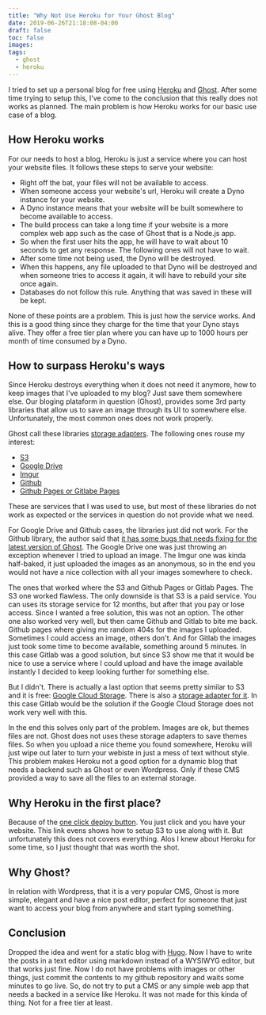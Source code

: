 ```yaml
---
title: "Why Not Use Heroku for Your Ghost Blog"
date: 2019-06-26T21:18:08-04:00
draft: false
toc: false
images:
tags: 
  - ghost
  - heroku
---
```


I tried to set up a personal blog for free using [Heroku](https://heroku.com) and [Ghost](https://ghost.org). After some time trying to setup this, I've come to the conclusion that this really does not works as planned. The main problem is how Heroku works for our basic use case of a blog.

## How Heroku works

For our needs to host a blog, Heroku is just a service where you can host your website files. It follows these steps to serve your website:

- Right off the bat, your files will not be available to access.
- When someone access your website's url, Heroku will create a Dyno instance for your website.
- A Dyno instance means that your website will be built somewhere to become available to access.
- The build process can take a long time if your website is a more complex web app such as the case of Ghost that is a Node.js app.
- So when the first user hits the app, he will have to wait about 10 seconds to get any response. The following ones will not have to wait.
- After some time not being used, the Dyno will be destroyed. 
- When this happens, any file uploaded to that Dyno will be destroyed and when someone tries to access it again, it will have to rebuild your site once again.
- Databases do not follow this rule. Anything that was saved in these will be kept.

None of these points are a problem. This is just how the service works. And this is a good thing since they charge for the time that your Dyno stays alive. They offer a free tier plan where you can have up to 1000 hours per month of time consumed by a Dyno.

## How to surpass Heroku's ways

Since Heroku destroys everything when it does not need it anymore, how to keep images that I've uploaded to my blog? Just save them somewhere else. Our bloging plataform in question (Ghost), provides some 3rd party libraries that allow us to save an image through its UI to somewhere else. Unfortunately, the most common ones does not work properly.

Ghost call these libraries [storage adapters](https://docs.ghost.org/concepts/storage-adapters/). The following ones rouse my interest:

- [S3](https://github.com/spanishdict/ghost-s3-compat)
- [Google Drive](https://github.com/robincsamuel/ghost-google-drive)
- [Imgur](https://github.com/wrenth04/ghost-imgur)
- [Github](https://github.com/ifvictr/ghost-github)
- [Github Pages or Gitlabe Pages](https://github.com/zce/pages-store)

These are services that I was used to use, but most of these libraries do not work as expected or the services in question do not provide what we need.

For Google Drive and Github cases, the libraries just did not work. For the Github library, the author said that [it has some bugs that needs fixing for the latest version of Ghost](https://github.com/ifvictr/ghost-github/issues/11). The Google Drive one was just throwing an exception whenever I tried to upload an image. The Imgur one was kinda half-baked, it just uploaded the images as an anonymous, so in the end you would not have a nice collection with all your images somewhere to check.

The ones that worked where the S3 and Github Pages or Gitlab Pages. The S3 one worked flawless. The only downside is that S3 is a paid service. You can uses its storage service for 12 months, but after that you pay or lose access. Since I wanted a free solution, this was not an option. The other one also worked very well, but then came Github and Gitlab to bite me back. Github pages where giving me random 404s for the images I uploaded. Sometimes I could access an image, others don't. And for Gitlab the images just took some time to become available, something around 5 minutes. In this case Gitlab was a good solution, but since S3 show me that it would be nice to use a service where I could upload and have the image available instantly I decided to keep looking further for something else.

But I didn't. There is actually a last option that seems pretty similar to S3 and it is free: [Google Cloud Storage](https://cloud.google.com/storage/). There is also a [storage adapter for it](https://github.com/thombuchi/ghost-google-cloud-storage). In this case Gitlab would be the solution if the Google Cloud Storage does not work very well with this.

In the end this solves only part of the problem. Images are ok, but themes files are not. Ghost does not uses these storage adapters to save themes files. So when you upload a nice theme you found somewhere, Heroku will just wipe out later to turn your webiste in just a mess of text without style. This problem makes Heroku not a good option for a dynamic blog that needs a backend such as Ghost or even Wordpress. Only if these CMS provided a way to save all the files to an external storage.

## Why Heroku in the first place?

Because of the [one click deploy button](https://github.com/cobyism/ghost-on-heroku). You just click and you have your website. This link evens shows how to setup S3 to use along with it. But unfortunately this does not covers everything. Alos I knew about Heroku for some time, so I just thought that was worth the shot.

## Why Ghost?

In relation with Wordpress, that it is a very popular CMS, Ghost is more simple, elegant and have a nice post editor, perfect for someone that just want to access your blog from anywhere and start typing something.

## Conclusion

Dropped the idea and went for a static blog with [Hugo](https://gohugo.io/). Now I have to write the posts in a text editor using markdown instead of a WYSIWYG editor, but that works just fine. Now I do not have problems with images or other things, just commit the contents to my github repository and waits some minutes to go live. So, do not try to put a CMS or any simple web app that needs a backed in a service like Heroku. It was not made for this kinda of thing. Not for a free tier at least.